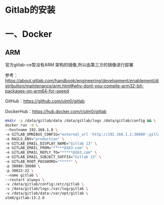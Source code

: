 # Gitlab的安装

# 一、Docker

## ARM

官方gitlab-ce暂没有ARM 架构的镜像,所以由第三方的镜像进行部署

参考：https://about.gitlab.com/handbook/engineering/development/enablement/distribution/maintenance/arm.html#why-dont-you-compile-arm32-bit-packages-on-arm64-for-speed

GitHub：https://github.com/ulm0/gitlab   

DockerHub：https://hub.docker.com/r/ulm0/gitlab

```bash
mkdir -p /data/gitlab/data /data/gitlab/logs /data/gitlab/config && \
docker run -d \
--hostname 192.168.1.8 \
-e GITLAB_OMNIBUS_CONFIG="external_url 'http://192.168.1.1:38080';gitlab_rails['lfs_enabled'] = true; gitlab_rails['gitlab_shell_ssh_port'] = 30022" \
-e RAILS_ENV="production" \
-e GITLAB_EMAIL_DISPLAY_NAME="Gitlab 13" \
-e GITLAB_EMAIL_FROM="*****@163.com" \
-e GITLAB_EMAIL_REPLY_TO="*****@163.com" \
-e GITLAB_EMAIL_SUBJECT_SUFFIX="Gitlab 13" \
-e GITLAB_ROOT_PASSWORD="*****" \
-p 38080:38080 \
-p 30022:22 \
--name gitlab \
--restart always \
-v /data/gitlab/config:/etc/gitlab \
-v /data/gitlab/logs:/var/log/gitlab \
-v /data/gitlab/data:/var/opt/gitlab \
ulm0/gitlab:13.2.6
```

